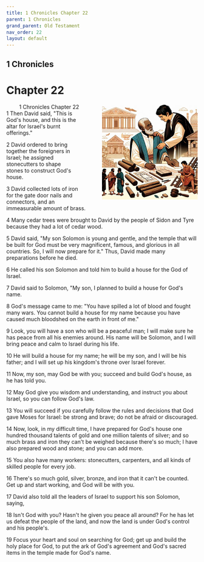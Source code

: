 ```yaml
---
title: 1 Chronicles Chapter 22
parent: 1 Chronicles
grand_parent: Old Testament
nav_order: 22
layout: default
---
```


## 1 Chronicles

# Chapter 22

<div style="clear: both; text-align: right;">
    <div style="max-width: 50%; height: auto; float: right; margin: 0 0 10px 10px; padding-left: 10%;">
        <img src="/assets/Image/1 Chronicles/500/22.jpg" alt="1 Chronicles Chapter 22" class="chapter-image">
    </div>
    <figcaption style="font-size: 14px; text-align: right;">1 Chronicles Chapter 22</figcaption>
</div>
1 Then David said, "This is God's house, and this is the altar for Israel's burnt offerings."

2 David ordered to bring together the foreigners in Israel; he assigned stonecutters to shape stones to construct God's house.

3 David collected lots of iron for the gate door nails and connectors, and an immeasurable amount of brass.

4 Many cedar trees were brought to David by the people of Sidon and Tyre because they had a lot of cedar wood.

5 David said, "My son Solomon is young and gentle, and the temple that will be built for God must be very magnificent, famous, and glorious in all countries. So, I will now prepare for it." Thus, David made many preparations before he died.

6 He called his son Solomon and told him to build a house for the God of Israel.

7 David said to Solomon, "My son, I planned to build a house for God's name.

8 God's message came to me: "You have spilled a lot of blood and fought many wars. You cannot build a house for my name because you have caused much bloodshed on the earth in front of me."

9 Look, you will have a son who will be a peaceful man; I will make sure he has peace from all his enemies around. His name will be Solomon, and I will bring peace and calm to Israel during his life.

10 He will build a house for my name; he will be my son, and I will be his father; and I will set up his kingdom's throne over Israel forever.

11 Now, my son, may God be with you; succeed and build God's house, as he has told you.

12 May God give you wisdom and understanding, and instruct you about Israel, so you can follow God's law.

13 You will succeed if you carefully follow the rules and decisions that God gave Moses for Israel: be strong and brave; do not be afraid or discouraged.

14 Now, look, in my difficult time, I have prepared for God's house one hundred thousand talents of gold and one million talents of silver; and so much brass and iron they can't be weighed because there's so much; I have also prepared wood and stone; and you can add more.

15 You also have many workers: stonecutters, carpenters, and all kinds of skilled people for every job.

16 There's so much gold, silver, bronze, and iron that it can't be counted. Get up and start working, and God will be with you.

17 David also told all the leaders of Israel to support his son Solomon, saying,

18 Isn't God with you? Hasn't he given you peace all around? For he has let us defeat the people of the land, and now the land is under God's control and his people's.

19 Focus your heart and soul on searching for God; get up and build the holy place for God, to put the ark of God's agreement and God's sacred items in the temple made for God's name.


